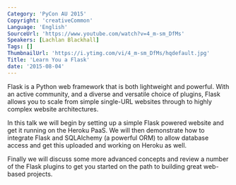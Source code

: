 ```yaml
---
Category: 'PyCon AU 2015'
Copyright: 'creativeCommon'
Language: 'English'
SourceUrl: 'https://www.youtube.com/watch?v=4_m-sm_DfMs'
Speakers: [Lachlan Blackhall]
Tags: []
ThumbnailUrl: 'https://i.ytimg.com/vi/4_m-sm_DfMs/hqdefault.jpg'
Title: 'Learn You a Flask'
date: '2015-08-04'
---
```

Flask is a Python web framework that is both lightweight and powerful. With an active community, and a diverse and versatile choice of plugins, Flask allows you to scale from simple single-URL websites through to highly complex website architectures. 

In this talk we will begin by setting up a simple Flask powered website and get it running on the Heroku PaaS. We will then demonstrate how to integrate Flask and SQLAlchemy (a powerful ORM) to allow database access and get this uploaded and working on Heroku as well.

Finally we will discuss some more advanced concepts and review a number of the Flask plugins to get you started on the path to building great web-based projects.
